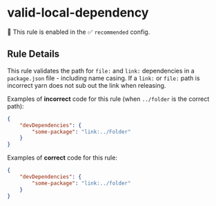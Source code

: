 # valid-local-dependency

💼 This rule is enabled in the ✅ `recommended` config.

<!-- end auto-generated rule header -->

## Rule Details

This rule validates the path for `file:` and `link:` dependencies in a `package.json` file - including name casing.
If a `link:` or `file:` path is incorrect yarn does not sub out the link when releasing.

Examples of **incorrect** code for this rule (when `../folder` is the correct path):

```json
{
	"devDependencies": {
		"some-package": "link:../Folder"
	}
}
```

Examples of **correct** code for this rule:

```json
{
	"devDependencies": {
		"some-package": "link:../folder"
	}
}
```
